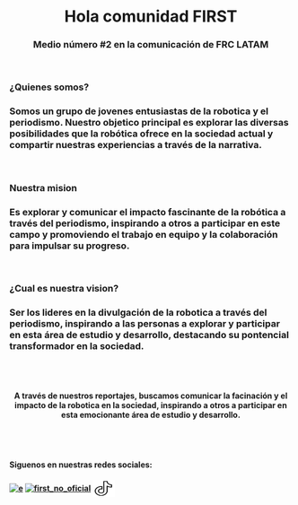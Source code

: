 <!-- FIRST NO OFICIAL 2023 -->

# 
<h1 align="center">Hola comunidad FIRST</h1>
<h3 align="center">Medio número #2 en la comunicación de
FRC LATAM</h3>
<br>
<h3 aling="left"><b>¿Quienes somos?</h3>
<h3>Somos un grupo de jovenes entusiastas de la robotica y el periodismo. Nuestro objetico principal es explorar las diversas posibilidades que la robótica ofrece en la sociedad actual y compartir nuestras experiencias a través de la narrativa.</h3>
<br>
<h3 aling="left"><b>Nuestra mision</h3>
<h3>Es explorar y comunicar el impacto fascinante de la robótica a través del periodismo, inspirando a otros a participar en este campo y promoviendo el trabajo en equipo y la colaboración para impulsar su progreso.</h3>
<br>
<h3 align="left"><b>¿Cual es nuestra vision?</h3>
<h3>Ser los lideres en la divulgación de la robotica a través del periodismo, inspirando a las personas a explorar y participar en esta área de estudio y desarrollo, destacando su pontencial transformador en la sociedad.</h3>
<br>
<br>
<h4 align="center">A través de nuestros reportajes, buscamos comunicar la facinación y el impacto de la robotica en la sociedad, inspirando a otros a participar en esta emocionante área de estudio y desarrollo.</h4>
<br>
<br>
<h4 align="left">Siguenos en nuestras redes sociales: </h3>
<p align="left">
<a href="https://www.facebook.com/profile.php?id=100093810591571" target="blank"><img align="center" src="https://raw.githubusercontent.com/rahuldkjain/github-profile-readme-generator/master/src/images/icons/Social/facebook.svg" alt="e" height="30" width="40" /></a>
<a href="https://instagram.com/first_no_oficial" target="blank"><img align="center" src="https://raw.githubusercontent.com/rahuldkjain/github-profile-readme-generator/master/src/images/icons/Social/instagram.svg" alt="first_no_oficial" height="30" width="40" /></a>
<a href="https://www.tiktok.com/@first_no_oficial" target="blank"><img align="center" src="tiktok-outline-svgrepo-com.svg" alt="first_no_oficial" height="30" width="40" /></a>